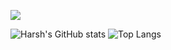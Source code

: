 ![](https://visitor-badge.laobi.icu/badge?page_id=Harshsirja.Harshsirja)

![Harsh's GitHub stats](https://github-readme-stats.vercel.app/api?username=Harshsirja&theme=dark&show_icons=true&count_private=true)
![Top Langs](https://github-readme-stats.vercel.app/api/top-langs/?username=Harshsirja&&langs_count=10&theme=dark&show_icons=true&layout=compact&hide=JavaScript,ASP,HTML,CSS,C%23&count_private=true)

